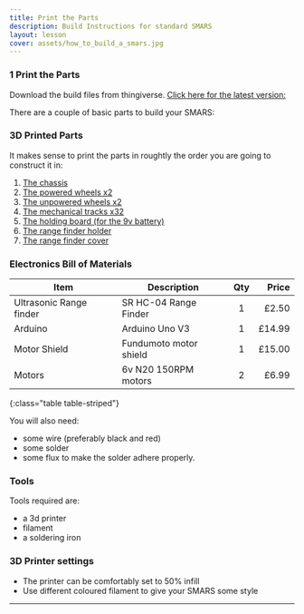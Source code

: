 ```yaml
---
title: Print the Parts
description: Build Instructions for standard SMARS
layout: lesson
cover: assets/how_to_build_a_smars.jpg
---
```


### 1 Print the Parts

Download the build files from thingiverse. [Click here for the latest version:](https://www.thingiverse.com/thing:2662828)

There are a couple of basic parts to build your SMARS:

### 3D Printed Parts

It makes sense to print the parts in roughtly the order you are going to construct it in:

1. [The chassis](/assets/stl/smars/chassis.stl)
1. [The powered wheels x2](/assets/stl/smars/powered_wheel.stl)
1. [The unpowered wheels x2](/assets/stl/smars/unpowered_wheel.stl)
1. [The mechanical tracks x32](/assets/stl/smars/tracks.stl)
1. [The holding board (for the 9v battery)](/assets/stl/smars/motor_holder.stl)
1. [The range finder holder](/assets/stl/smars/range_finder_holder.stl)
1. [The range finder cover](/assets/stl/smars/range_finder_cover.stl)

### Electronics Bill of Materials

Item                    | Description            | Qty | Price
------------------------|------------------------|:---:|-----:
Ultrasonic Range finder | SR HC-04 Range Finder  |  1  | £2.50
Arduino                 | Arduino Uno V3         |  1  | £14.99
Motor Shield            | Fundumoto motor shield |  1  | £15.00
Motors                  | 6v N20 150RPM motors   |  2  | £6.99
{:class="table table-striped"}

You will also need:

- some wire (preferably black and red)
- some solder
- some flux to make the solder adhere properly.

### Tools

Tools required are:

- a 3d printer
- filament
- a soldering iron

### 3D Printer settings

- The printer can be comfortably set to 50% infill
- Use different coloured filament to give your SMARS some style

---
